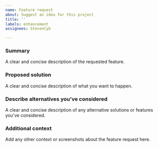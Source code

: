 ```yaml
---
name: Feature request
about: Suggest an idea for this project
title: ''
labels: enhancement
assignees: StevenCyb

---
```


### Summary
A clear and concise description of the requested feature.

### Proposed solution
A clear and concise description of what you want to happen.

### Describe alternatives you've considered
A clear and concise description of any alternative solutions or features you've considered.

### Additional context
Add any other context or screenshots about the feature request here.

